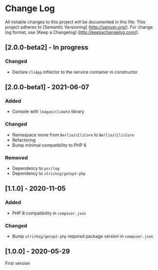 # Change Log

All notable changes to this project will be documented in this file. This project adheres
to [Semantic Versioning] (http://semver.org/). For change log format,
use [Keep a Changelog] (http://keepachangelog.com/).

## [2.0.0-beta2] - In progress

### Changed

- Declare `CliApp` inflector to the service container in constructor

## [2.0.0-beta1] - 2021-06-07

### Added

- Console with `league/climate` library

### Changed

- Namespace move from `Berlioz\CliCore` to `Berlioz\Cli\Core`
- Refactoring
- Bump minimal compatibility to PHP 8

### Removed

- Dependency to `psr/log`
- Dependency to `ulrichsg/getopt-php`

## [1.1.0] - 2020-11-05

### Added

- PHP 8 compatibility in `composer.json`

### Changed

- Bump `ulrichsg/getopt-php` required package version in `composer.json`

## [1.0.0] - 2020-05-29

First version